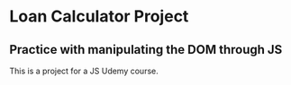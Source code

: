# Loan Calculator Project
## Practice with manipulating the DOM through JS
This is a project for a JS Udemy course.
